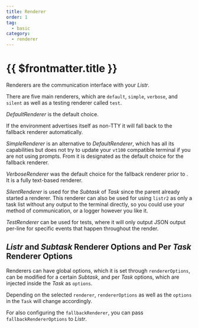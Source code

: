 ```yaml
---
title: Renderer
order: 1
tag:
  - basic
category:
  - renderer
---
```


# {{ $frontmatter.title }}

Renderers are the communication interface with your _Listr_.

<!-- more -->

There are five main renderers, which are `default`, `simple`, `verbose`, and `silent` as well as a testing renderer called `test`.

_DefaultRenderer_ is the default choice.

If the environment advertises itself as non-TTY it will fall back to the fallback renderer automatically.

_SimpleRenderer_ is an alternative to _DefaultRenderer_, which has all its capabilities but does not try to update your `vt100` compatible terminal if you are not using prompts. From <Version version="v6.0.0" /> it is designated as the default choice for the fallback renderer.

_VerboseRenderer_ was the default choice for the fallback renderer prior to <Version version="v6.0.0" />. It is a fully text-based renderer.

_SilentRenderer_ is used for the _Subtask_ of _Task_ since the parent already started a renderer. This renderer can also be used for using `listr2` as only a task list without any output to the terminal directly, so you could use your method of communication, or a logger however you like it.

_TestRenderer_ can be used for tests, where it will only output JSON output per-line for specific events that happen throughout the render.

## _Listr_ and _Subtask_ Renderer Options and Per _Task_ Renderer Options

Renderers can have global options, which it is set through `rendererOptions`, can be modified for a certain _Subtask_, and per _Task_ options, which are injected inside the _Task_ as `options`.

Depending on the selected `renderer`, `rendererOptions` as well as the `options` in the `Task` will change accordingly.

For also configuring the `fallbackRenderer`, you can pass `fallbackRendererOptions` to _Listr_.
